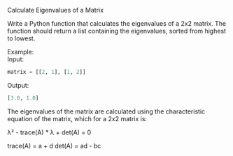 Calculate Eigenvalues of a Matrix

Write a Python function that calculates the eigenvalues of a 2x2 matrix. The function should return a list containing the eigenvalues, sorted from highest to lowest.

Example:  
Input:  
```python
matrix = [[2, 1], [1, 2]]
```
Output:  
```python
[3.0, 1.0]
```

The eigenvalues of the matrix are calculated using the characteristic equation of the matrix, which for a 2x2 matrix is:

λ² - trace(A) * λ + det(A) = 0

trace(A) = a + d
det(A) = ad - bc